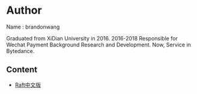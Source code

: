 # Author
Name : brandonwang

Graduated from XiDian University in 2016. 
2016-2018 Responsible for Wechat Payment Background Research and Development. 
Now, Service in Bytedance.

## Content
- [Raft中文版](https://github.com/brandonwang001/raft_translation)
